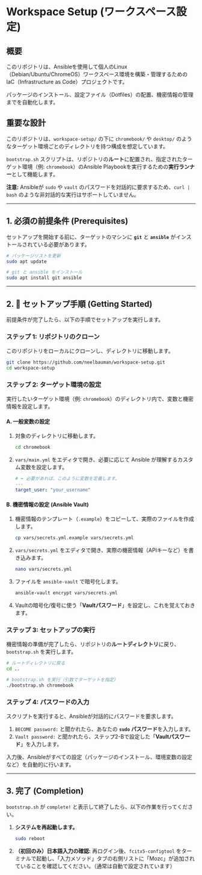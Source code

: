 # Workspace Setup (ワークスペース設定)

## 概要

このリポジトリは、Ansibleを使用して個人のLinux（Debian/Ubuntu/ChromeOS）ワークスペース環境を構築・管理するためのIaC（Infrastructure as Code）プロジェクトです。

パッケージのインストール、設定ファイル（Dotfiles）の配置、機密情報の管理までを自動化します。

## 重要な設計

このリポジトリは、`workspace-setup/` の下に `chromebook/` や `desktop/` のようなターゲット環境ごとのディレクトリを持つ構成を想定しています。

`bootstrap.sh` スクリプトは、リポジトリの**ルート**に配置され、指定されたターゲット環境（例: `chromebook`）のAnsible Playbookを実行するための**実行ランナー**として機能します。

**注意:** Ansibleが `sudo` や `vault` のパスワードを対話的に要求するため、`curl | bash` のような非対話的な実行はサポートしていません。

---

## 1. 必須の前提条件 (Prerequisites)

セットアップを開始する前に、ターゲットのマシンに **`git`** と **`ansible`** がインストールされている必要があります。

```bash
# パッケージリストを更新
sudo apt update

# git と ansible をインストール
sudo apt install git ansible
````

-----

## 2\. 🚀 セットアップ手順 (Getting Started)

前提条件が完了したら、以下の手順でセットアップを実行します。

### ステップ 1: リポジトリのクローン

このリポジトリをローカルにクローンし、ディレクトリに移動します。

```bash
git clone https://github.com/neelbauman/workspace-setup.git
cd workspace-setup
```

### ステップ 2: ターゲット環境の設定

実行したいターゲット環境（例: `chromebook`）のディレクトリ内で、変数と機密情報を設定します。

#### A. 一般変数の設定

1.  対象のディレクトリに移動します。
    ```bash
    cd chromebook
    ```
2.  `vars/main.yml` をエディタで開き、必要に応じて Ansible が理解するカスタム変数を設定します。
    ```yaml:vars/main.yml
    # ⬅️ 必要があれば、このように変数を定義します。
    ---
    target_user: "your_username"
    ```

#### B. 機密情報の設定 (Ansible Vault)

1.  機密情報のテンプレート（`.example`）をコピーして、実際のファイルを作成します。
    ```bash
    cp vars/secrets.yml.example vars/secrets.yml
    ```
2.  `vars/secrets.yml` をエディタで開き、実際の機密情報（APIキーなど）を書き込みます。
    ```bash
    nano vars/secrets.yml
    ```
3.  ファイルを `ansible-vault` で暗号化します。
    ```bash
    ansible-vault encrypt vars/secrets.yml
    ```
4.  Vaultの暗号化/復号に使う「**Vaultパスワード**」を設定し、これを覚えておきます。

### ステップ 3: セットアップの実行

機密情報の準備が完了したら、リポジトリの**ルートディレクトリ**に戻り、`bootstrap.sh` を実行します。

```bash
# ルートディレクトリに戻る
cd ..

# bootstrap.sh を実行（引数でターゲットを指定）
./bootstrap.sh chromebook
```

### ステップ 4: パスワードの入力

スクリプトを実行すると、Ansibleが対話的にパスワードを要求します。

1.  `BECOME password:` と聞かれたら、あなたの **`sudo` パスワード**を入力します。
2.  `Vault password:` と聞かれたら、ステップ2-Bで設定した「**Vaultパスワード**」を入力します。

入力後、Ansibleがすべての設定（パッケージのインストール、環境変数の設定など）を自動的に行います。

-----

## 3\. 完了 (Completion)

`bootstrap.sh` が `complete!` と表示して終了したら、以下の作業を行ってください。

1.  **システムを再起動します。**
    ```bash
    sudo reboot
    ```
2.  **（初回のみ）日本語入力の確認:**
    再ログイン後、`fcitx5-configtool` をターミナルで起動し、「入力メソッド」タブの右側リストに「Mozc」が追加されていることを確認してください。（通常は自動で設定されています）
